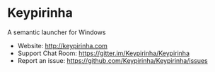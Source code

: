 # Keypirinha

A semantic launcher for Windows

* Website:
  http://keypirinha.com
* Support Chat Room:
  https://gitter.im/Keypirinha/Keypirinha
* Report an issue:
  https://github.com/Keypirinha/Keypirinha/issues
